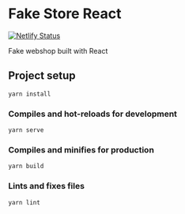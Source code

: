# Fake Store React

[![Netlify Status](https://api.netlify.com/api/v1/badges/e43ace83-a6e5-4640-92a0-4318265ecdf2/deploy-status?branch=master)](https://app.netlify.com/sites/fake-store-react-ntp/deploys)

Fake webshop built with React

## Project setup
```
yarn install
```

### Compiles and hot-reloads for development
```
yarn serve
```

### Compiles and minifies for production
```
yarn build
```

### Lints and fixes files
```
yarn lint
```